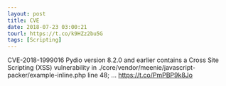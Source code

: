 ```yaml
---
layout: post
title: CVE
date: 2018-07-23 03:00:21
tourl: https://t.co/k9HZz2bu5G
tags: [Scripting]
---
```

CVE-2018-1999016 Pydio version 8.2.0 and earlier contains a Cross Site Scripting (XSS) vulnerability in ./core/vendor/meenie/javascript-packer/example-inline.php line 48; ... https://t.co/PmPBP9k8Jo
